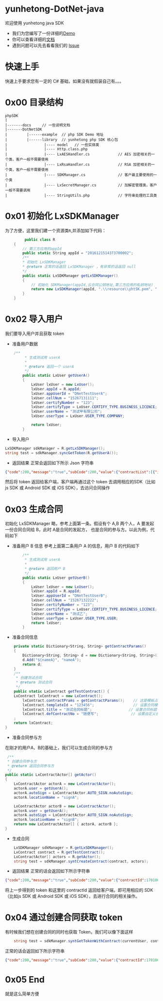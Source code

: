 # yunhetong-DotNet-java
欢迎使用 yunhetong java SDK

- 我们为您编写了一份详细的[Demo](https://github.com/lvxunDev/yunhetong-DotNet-sdk/tree/master/DotNetSDK/example)
- 你可以查看详细的[文档](https://github.com/lvxunDev/yunhetong-DotNet-sdk/wiki)
- 遇到问题可以先去看看我们的 [Issue](https://github.com/lvxunDev/yunhetong-DotNet-sdk/issues)

# 快速上手

快速上手要求您有一定的 C# 基础，如果没有就假装自己有。。。

# 0x00 目录结构

```
phpSDK
|
|-------docs     // 一些说明文档
|-------DotNetSDK
|         |------example  // php SDK Demo 地址
|         |------library  // yunhetong php SDK 核心包
|                 |---- model   // 一些实体类
|                 |---- Http.class.php
|                 |---- LxAESHandler.cs             // AES 加密相关的一个类，客户一般不需要使用
|                 |---- LxRsaHandler.cs             // RSA 加密相关的一个类，客户一般不需要使用
|                 |---- SDKManager.cs               // 客户最主要使用的一个类
|                 |---- LxSecretManager.cs          // 加解密管理类，客户一般不需要调用
|                 |---- StringUtils.php             // 字符串处理的工具类
```

# 0x01 初始化 LxSDKManager
为了方便，这里我们建一个资源类```R```,并添加如下代码：
```C#
         public class R
    {
        // 第三方应用的appId
        public static String appId = "2016121514373700002";
        /**
        * 初始化 LxSDKManager
        * @return 正常的话返回 LxSDKManager ，有异常的话返回 null
        */
        public static LxSDKManager getLxSDKManager()
        {
            // 初始化 SDKManager(appId,云合同公钥地址,第三方应用的私钥地址)
            return new LxSDKManager(appId, ".\\resource\\yhtSK.pem", ".\\resource\\rsa_private_key_pkcs8.pem");
        }
    }
```


# 0x02 导入用户
我们要导入用户并且获取 token
- 准备用户数据

```C#
    /**
         * 生成测试用 userA
         *
         * @return 返回一个 userA
         */
        public static LxUser getUserA()
        {
            LxUser lxUser = new LxUser();
            lxUser.appId = R.appId;
            lxUser.appUserId = "DNetTestUserA";                            // 设置用户id
            lxUser.cellNum = "15267131111";                               // 设置手机号码
            lxUser.certifyNumber = "123";                                 // 设置证件号码
            lxUser.certifyType = LxUser.CERTIFY_TYPE.BUSINESS_LICENCE;    // 设置实名认证类型
            lxUser.userName = "测试甲有限公司";                           // 设置用户名
            lxUser.userType = LxUser.USER_TYPE.COMPANY;                   // 设置用户类型

            return lxUser;
        }
```

- 导入用户

```C#
LxSDKManager sdkManager = R.getLxSDKManager();
string test = sdkManager.syncGetToken(R.getUserA());
```

- 返回结果
正常会返回如下所示 Json 字符串

```json
{"code":200,"message":"true","subCode":200,"value":{"contractList":[{"id":1701061349385004,"status":"签署中","title":"测试合同标题40"},{"id":1701031046255028,"status":"签署中","title":"测试合同标题25"}],"token":"TGT-31356-4FZDJcQR3yK4IiaWIafnxQY0QAIoAI0SP6jja0VFY65PJ1S2W4-cas01.example.org"}}
```

然后将 token 返回给客户端，客户端再通过这个 token 去调用相应的SDK（比如js SDK 或 Android SDK 或 iOS SDK），去访问合同操作

# 0x03 生成合同
初始化 LxSDKManager 略，参考上面第一条。假设有个 A,B 两个人，A 要发起一份合同合同给 B，此时 A是合同的发起方， 也是合同的参与方。以此为例，代码如下
- 准备用户 B 信息
参考上面第二条用户 A 的信息，用户 B 的代码如下

```C#
        /**
         * 生成测试用 userA
         *
         * @return 返回用户 B
         */
        public static LxUser getUserB()
        {
            LxUser lxUser = new LxUser();
            lxUser.appId = R.appId;
            lxUser.appUserId = "DNetTestUserB";                            // 设置用户id
            lxUser.cellNum = "15267132222";                               // 设置手机号码
            lxUser.certifyNumber = "123";                                 // 设置证件号码
            lxUser.certifyType = LxUser.CERTIFY_TYPE.BUSINESS_LICENCE;    // 设置实名认证类型
            lxUser.userName = "测试乙";                                   // 设置用户名
            lxUser.userType = LxUser.USER_TYPE.USER;                      // 设置用户类型
            return lxUser;
        }
```

- 准备合同信息

```C#
    private static Dictionary<String, String> getContractParams()
    {
        Dictionary<String, String> d = new Dictionary<String, String>();
        d.Add("${nameA}", "nameA");
        return d;
    }
    /**
     * 创建测试合同
     * @return 测试合同
     */
    public static LxContract getTestContract() {
    LxContract lxContract = new LxContract();
        lxContract.contractPrams = getContractParams();    // 这是模板占位符
        lxContract.templateId = "123456";                  // 设置合同模板 Id
        lxContract.title = "测试合同标题";                 // 设置合同标题
        lxContract.defContractNo = "随便写";               // 设置自定义合同编号                      
    ;
    return lxContract;
}
```
- 准备合同参与方

在刚才的用户A、B的基础上，我们可以生成合同的参与方

```C#
 /**
 * 创建合同参与方
 * @return 返回合同参与方
 */
public static LxContractActor[] getActor()
{
    LxContractActor actorA = new LxContractActor();
    actorA.user = getUserA();
    actorA.autoSign = LxContractActor.AUTO_SIGN.noAutoSign;
    actorA.locationName = "signA";

    LxContractActor actorB = new LxContractActor();
    actorA.user = getUserA();
    actorA.autoSign = LxContractActor.AUTO_SIGN.noAutoSign;
    actorA.locationName = "signB";
    return new LxContractActor[] { actorA, actorB };
}
```

- 生成合同

```C#
    LxSDKManager sdkManager = R.getLxSDKManager();
    LxContract contract = R.getTestContract();
    LxContractActor[] actors = R.getActor();
    string test = sdkManager.syntCreateContract(contract, actors);
```

- 返回结果
正常的话会返回如下所示字符串

```json
{"code":200,"message":"true","subCode":200,"value":{"contractId":1701061352090008}}
```
将上一步得到的 token 和这里的 contractId 返回给客户端，即可用相应的 SDK（比如js SDK 或 Android SDK 或 iOS SDK），去进行合同的相关操作。

# 0x04 通过创建合同获取 token
有时候我们想在创建合同的同时也获取 Token，我们可以像下面这样
```C#
    string test = sdkManager.syntGetTokenWithContract(currentUser, contract, actors);
```

正常的话会返回如下所示字符串

```json
{"code":200,"message":"true","subCode":200,"value":{"contractId":1701061349385004,"token":"TGT-31353-vpnotTbYFJ5wXoTUDzjSD9eVqZfzx9RZIsUhqGcEL5kjRcS6V6-cas01.example.org"}}

```


# 0x05 End
就是这么简单方便